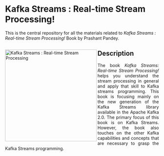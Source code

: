 # Kafka Streams : Real-time Stream Processing!
This is the central repository for all the materials related to <em>Kafka Streams : Real-time Stream Processing!</em> Book by Prashant Pandey. 
<div>
<a href="https://www.learningjournal.guru/ebook/kafka-streams-real-time-stream-processing/">
<img src="https://www.learningjournal.guru/_resources/img/jpg-7x/kafka-streams-real-time-stream-processing.jpg" alt="Kafka Streams : Real-time Stream Processing" width="300" align="left">
</a>
<h2> Description </h2>
<p align="justify">
  The book <em>Kafka Streams: Real-time Stream Processing!</em> helps you understand the stream processing in general and apply that skill to Kafka streams programming. This book is focusing mainly on the new generation of the Kafka Streams library available in the Apache Kafka 2.0. The primary focus of this book is on Kafka Streams. However, the book also touches on the other Kafka capabilities and concepts that are necessary to grasp the Kafka Streams programming.
</p>
</div>
